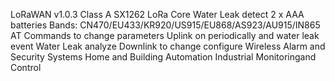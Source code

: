 LoRaWAN v1.0.3 Class A
SX1262 LoRa Core
Water Leak detect
2 x AAA batteries
Bands: CN470/EU433/KR920/US915/EU868/AS923/AU915/IN865
AT Commands to change parameters
Uplink on periodically and water leak event
Water Leak analyze
Downlink to change configure
Wireless Alarm and Security Systems
Home and Building Automation
Industrial Monitoringand Control
